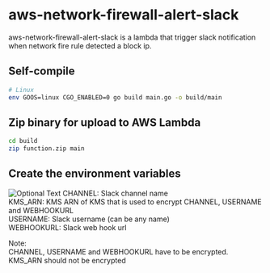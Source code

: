# aws-network-firewall-alert-slack
aws-network-firewall-alert-slack is a lambda that trigger slack notification when network fire rule detected a block ip.


## Self-compile

```bash
# Linux
env GOOS=linux CGO_ENABLED=0 go build main.go -o build/main
```

## Zip binary for upload to AWS Lambda

```bash
cd build
zip function.zip main
```

## Create the environment variables
![Optional Text](../main/screenshots/lambda_env.jpeg)
CHANNEL: Slack channel name \
KMS_ARN: KMS ARN of KMS that is used to encrypt CHANNEL, USERNAME and WEBHOOKURL \
USERNAME: Slack username (can be any name) \
WEBHOOKURL: Slack web hook url

Note:\
CHANNEL, USERNAME and WEBHOOKURL have to be encrypted.\
KMS_ARN should not be encrypted